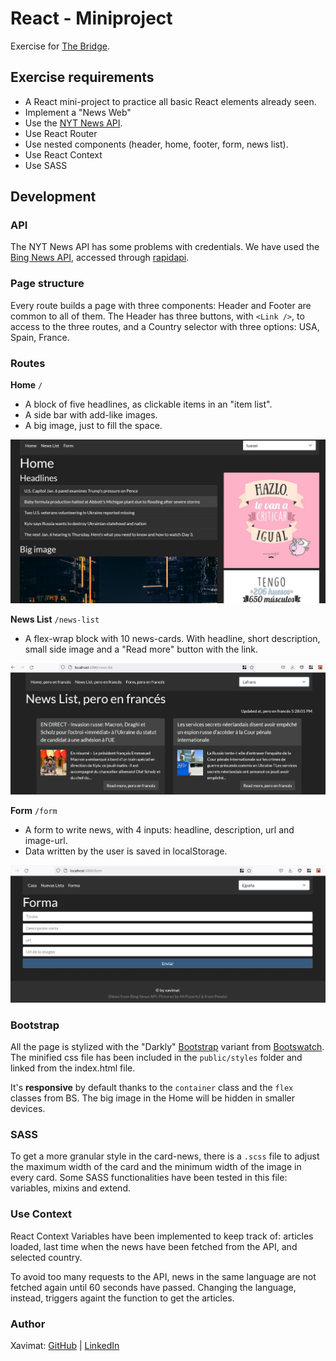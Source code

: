 # React - Miniproject

Exercise for [The Bridge](https://thebridge.tech).

## Exercise requirements
* A React mini-project to practice all basic React elements already seen.
* Implement a "News Web"
* Use the [NYT News API](https://developer.nytimes.com/apis).
* Use React Router
* Use nested components (header, home, footer, form, news list).
* Use React Context
* Use SASS

## Development

### API
The NYT News API has some problems with credentials. We have used the
[Bing News API](https://www.microsoft.com/en-us/bing/apis/bing-news-search-api),
accessed through [rapidapi](https://rapidapi.com).

### Page structure
Every route builds a page with three components: Header and Footer are common to
all of them. The Header has three buttons, with `<Link />`, to access to the
three routes, and a Country selector with three options: USA, Spain, France.

### Routes
**Home** `/`
* A block of five headlines, as clickable items in an "item list".
* A side bar with add-like images.
* A big image, just to fill the space.

![Home screenshot](./docs/screenshot1.jpg)

**News List** `/news-list`
* A flex-wrap block with 10 news-cards. With headline, short description, small
side image and a "Read more" button with the link.

![News list screenshot](./docs/screenshot2.jpg)

**Form** `/form`
* A form to write news, with 4 inputs: headline, description, url and image-url.
* Data written by the user is saved in localStorage.

![Form screenshot](./docs/screenshot3.jpg)

### Bootstrap
All the page is stylized with the "Darkly" [Bootstrap](https://getbootstrap.com/)
variant from [Bootswatch](https://bootswatch.com/).
The minified css file has been included in the `public/styles` folder and linked
from the index.html file.

It's **responsive** by default thanks to the `container` class and the `flex`
classes from BS. The big image in the Home will be hidden in smaller devices.

### SASS
To get a more granular style in the card-news, there is a `.scss` file to adjust
the maximum width of the card and the minimum width of the image in every card.
Some SASS functionalities have been tested in this file: variables, mixins and
extend.

### Use Context
React Context Variables have been implemented to keep track of: articles loaded,
last time when the news have been fetched from the API, and selected country.

To avoid too many requests to the API, news in the same language are not fetched
again until 60 seconds have passed. Changing the language, instead, triggers
againt the function to get the articles.

### Author

Xavimat: [GitHub](@xavi-mat) | [LinkedIn](https://www.linkedin.com/in/xavier-matoses/)
